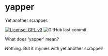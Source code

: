 # yapper
Yet another scrapper.

[![License: GPL v3](https://img.shields.io/badge/License-GPLv3-blue.svg)](https://www.gnu.org/licenses/gpl-3.0)
![GitHub last commit](https://img.shields.io/github/last-commit/crepac4/yapper)


What does 'yapper' mean?

Nothing. But it rhymes with yet another scrapper!
